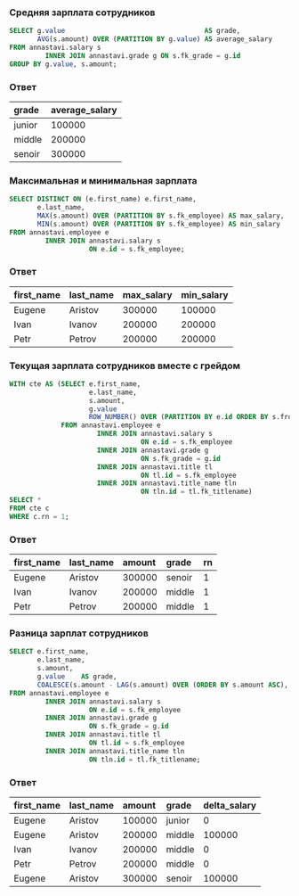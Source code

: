 ### Средняя зарплата сотрудников

```sql
SELECT g.value                                   AS grade,
       AVG(s.amount) OVER (PARTITION BY g.value) AS average_salary
FROM annastavi.salary s
         INNER JOIN annastavi.grade g ON s.fk_grade = g.id
GROUP BY g.value, s.amount;
```

### Ответ

| grade  | average\_salary |
|:-------|:----------------|
| junior | 100000          |
| middle | 200000          |
| senoir | 300000          |

### Максимальная и минимальная зарплата 

```sql
SELECT DISTINCT ON (e.first_name) e.first_name,
       e.last_name,
       MAX(s.amount) OVER (PARTITION BY s.fk_employee) AS max_salary,
       MIN(s.amount) OVER (PARTITION BY s.fk_employee) AS min_salary
FROM annastavi.employee e
         INNER JOIN annastavi.salary s
                    ON e.id = s.fk_employee;
```

### Ответ

| first\_name | last\_name | max\_salary | min\_salary |
|:------------|:-----------|:------------|:------------|
| Eugene      | Aristov    | 300000      | 100000      |
| Ivan        | Ivanov     | 200000      | 200000      |
| Petr        | Petrov     | 200000      | 200000      |


### Текущая зарплата сотрудников вместе с грейдом

```sql
WITH cte AS (SELECT e.first_name,
                    e.last_name,
                    s.amount,
                    g.value                                                         AS grade,
                    ROW_NUMBER() OVER (PARTITION BY e.id ORDER BY s.from_date DESC) AS rn
             FROM annastavi.employee e
                      INNER JOIN annastavi.salary s
                                 ON e.id = s.fk_employee
                      INNER JOIN annastavi.grade g
                                 ON s.fk_grade = g.id
                      INNER JOIN annastavi.title tl
                                 ON tl.id = s.fk_employee
                      INNER JOIN annastavi.title_name tln
                                 ON tln.id = tl.fk_titlename)
SELECT *
FROM cte c
WHERE c.rn = 1;
```

### Ответ

| first\_name | last\_name | amount | grade  | rn  |
|:------------|:-----------|:-------|:-------|:----|
| Eugene      | Aristov    | 300000 | senoir | 1   |
| Ivan        | Ivanov     | 200000 | middle | 1   |
| Petr        | Petrov     | 200000 | middle | 1   |

### Разница зарплат сотрудников

```sql
SELECT e.first_name,
       e.last_name,
       s.amount,
       g.value    AS grade,
       COALESCE(s.amount - LAG(s.amount) OVER (ORDER BY s.amount ASC), 0) delta_salary
FROM annastavi.employee e
         INNER JOIN annastavi.salary s
                    ON e.id = s.fk_employee
         INNER JOIN annastavi.grade g
                    ON s.fk_grade = g.id
         INNER JOIN annastavi.title tl
                    ON tl.id = s.fk_employee
         INNER JOIN annastavi.title_name tln
                    ON tln.id = tl.fk_titlename;
```

### Ответ 

| first\_name | last\_name | amount | grade  | delta\_salary |
|:------------|:-----------|:-------|:-------|:--------------|
| Eugene      | Aristov    | 100000 | junior | 0             |
| Eugene      | Aristov    | 200000 | middle | 100000        |
| Ivan        | Ivanov     | 200000 | middle | 0             |
| Petr        | Petrov     | 200000 | middle | 0             |
| Eugene      | Aristov    | 300000 | senoir | 100000        |
